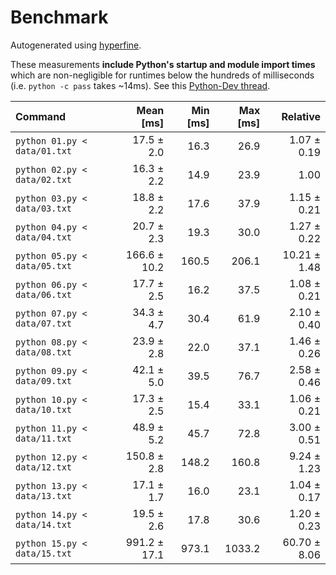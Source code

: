 # Benchmark

Autogenerated using [hyperfine](https://github.com/sharkdp/hyperfine).

These measurements **include Python's startup and module import times** which are
non-negligible for runtimes below the hundreds of milliseconds
(i.e. `python -c pass` takes ~14ms).
See this [Python-Dev thread](https://mail.python.org/pipermail/python-dev/2018-May/153296.html).

| Command | Mean [ms] | Min [ms] | Max [ms] | Relative |
|:---|---:|---:|---:|---:|
| `python 01.py < data/01.txt` | 17.5 ± 2.0 | 16.3 | 26.9 | 1.07 ± 0.19 |
| `python 02.py < data/02.txt` | 16.3 ± 2.2 | 14.9 | 23.9 | 1.00 |
| `python 03.py < data/03.txt` | 18.8 ± 2.2 | 17.6 | 37.9 | 1.15 ± 0.21 |
| `python 04.py < data/04.txt` | 20.7 ± 2.3 | 19.3 | 30.0 | 1.27 ± 0.22 |
| `python 05.py < data/05.txt` | 166.6 ± 10.2 | 160.5 | 206.1 | 10.21 ± 1.48 |
| `python 06.py < data/06.txt` | 17.7 ± 2.5 | 16.2 | 37.5 | 1.08 ± 0.21 |
| `python 07.py < data/07.txt` | 34.3 ± 4.7 | 30.4 | 61.9 | 2.10 ± 0.40 |
| `python 08.py < data/08.txt` | 23.9 ± 2.8 | 22.0 | 37.1 | 1.46 ± 0.26 |
| `python 09.py < data/09.txt` | 42.1 ± 5.0 | 39.5 | 76.7 | 2.58 ± 0.46 |
| `python 10.py < data/10.txt` | 17.3 ± 2.5 | 15.4 | 33.1 | 1.06 ± 0.21 |
| `python 11.py < data/11.txt` | 48.9 ± 5.2 | 45.7 | 72.8 | 3.00 ± 0.51 |
| `python 12.py < data/12.txt` | 150.8 ± 2.8 | 148.2 | 160.8 | 9.24 ± 1.23 |
| `python 13.py < data/13.txt` | 17.1 ± 1.7 | 16.0 | 23.1 | 1.04 ± 0.17 |
| `python 14.py < data/14.txt` | 19.5 ± 2.6 | 17.8 | 30.6 | 1.20 ± 0.23 |
| `python 15.py < data/15.txt` | 991.2 ± 17.1 | 973.1 | 1033.2 | 60.70 ± 8.06 |
